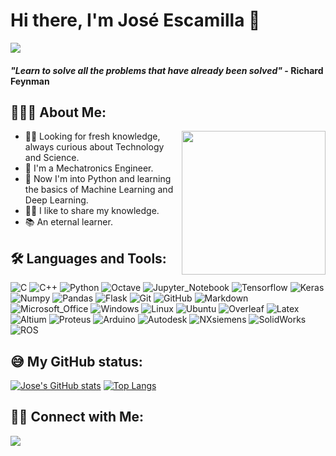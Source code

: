 # Hi there, I'm José Escamilla 👋
![](https://komarev.com/ghpvc/?username=yJose-Escamilla&style=flat-square)

#### *"Learn to solve all the problems that have already been solved"* - Richard Feynman
## 👨🏻‍💻 About Me: 

<img align='right' src="https://media.giphy.com/media/M9gbBd9nbDrOTu1Mqx/giphy.gif" width="230">

- 👨‍🔬 Looking for fresh knowledge, always curious about Technology and Science.
- 🦾 I'm a Mechatronics Engineer.
- 🐍 Now I'm into Python and learning the basics of Machine Learning and Deep Learning. 
- 👨‍🏫 I like to share my knowledge. 
- 📚 An eternal learner.

## 🛠 Languages and Tools:

![C](https://img.shields.io/badge/c%20-%2300599C.svg?&style=for-the-badge&logo=c&logoColor=white)  ![C++](https://img.shields.io/badge/C%2B%2B-00599C?style=for-the-badge&logo=c%2B%2B&logoColor=white)  ![Python](http://img.shields.io/badge/-Python-3776AB?style=for-the-badge&logo=python&logoColor=ffffff)  ![Octave](https://img.shields.io/badge/octave-%230790C0.svg?&style=for-the-badge&logo=octave&logoColor=white)   ![Jupyter_Notebook](https://img.shields.io/badge/Jupyter%20-%23FF6F00.svg?&style=for-the-badge&logo=TensorFlow&logoColor=white) 
![Tensorflow](https://img.shields.io/badge/TensorFlow%20-%23FF6F00.svg?&style=for-the-badge&logo=TensorFlow&logoColor=white) ![Keras](https://img.shields.io/badge/keras-%23D00000.svg?&style=for-the-badge&logo=keras&logoColor=white) ![Numpy](https://img.shields.io/badge/numpy%20-%23013243.svg?&style=for-the-badge&logo=numpy&logoColor=white)  ![Pandas](https://img.shields.io/badge/pandas%20-%23150458.svg?&style=for-the-badge&logo=pandas&logoColor=white)  ![Flask](https://img.shields.io/badge/flask%20-%23000.svg?&style=for-the-badge&logo=flask&logoColor=white)
![Git](https://img.shields.io/badge/-Git-%23F05032?style=for-the-badge&logo=git&logoColor=%23ffffff)  ![GitHub](https://img.shields.io/badge/-GitHub-181717?style=for-the-badge&logo=github)  ![Markdown](https://img.shields.io/badge/Markdown-404D59?style=for-the-badge&logo=markdown&logoColor=white) ![Microsoft_Office](https://img.shields.io/badge/Microsoft_Office-D83B01?style=for-the-badge&logo=microsoft-office&logoColor=white)
![Windows](https://img.shields.io/badge/Windows-0056D2?style=for-the-badge&logo=windows&logoColor=white)  ![Linux](http://img.shields.io/badge/-Linux-0078D6?style=for-the-badge&logo=linux&logoColor=ffffff)  ![Ubuntu](https://img.shields.io/badge/Ubuntu-E95420?style=for-the-badge&logo=ubuntu&logoColor=white)  ![Overleaf](https://img.shields.io/badge/overleaf-%2347A141.svg?&style=for-the-badge&logo=overleaf&logoColor=white)  ![Latex](https://img.shields.io/badge/latex-%23008080.svg?&style=for-the-badge&logo=latex&logoColor=white)
![Altium](https://img.shields.io/badge/altium%20designer-%23A5915F.svg?&style=for-the-badge&logo=altium%20designer&logoColor=white) ![Proteus](https://img.shields.io/badge/Proteus-%23008082.svg?&style=for-the-badge&logo=atom&logoColor=white) ![Arduino](https://img.shields.io/badge/arduino-%2300979D.svg?&style=for-the-badge&logo=arduino&logoColor=white)
![Autodesk](https://img.shields.io/badge/autodesk-%230696D7.svg?&style=for-the-badge&logo=autodesk&logoColor=white)  ![NXsiemens](https://img.shields.io/badge/NX%20siemens-%23039999.svg?&style=for-the-badge&logo=siemens&logoColor=white) ![SolidWorks](https://img.shields.io/badge/Solid%20Works-%23BF0000.svg?&style=for-the-badge&logo=sahibinden&logoColor=white)  ![ROS](https://img.shields.io/badge/ros-%2322314E.svg?&style=for-the-badge&logo=ros&logoColor=white) 

## 😅 My GitHub status:

[![Jose's GitHub stats](https://github-readme-stats.vercel.app/api?username=Jose-Escamilla)](https://github.com/anuraghazra/github-readme-stats)
[![Top Langs](https://github-readme-stats.vercel.app/api/top-langs/?username=Jose-Escamilla&layout=compact)](https://github.com/anuraghazra/github-readme-stats)

## 🤝🏻 Connect with Me: 

<a href="https://www.linkedin.com/in/jos%C3%A9-de-jes%C3%BAs-escamilla-losoyo-6854b121b/"><img src="https://img.shields.io/badge/José%20Escamilla-%230A66C2.svg?&style=for-the-badge&logo=linkedin&logoColor=white"/></a>	


<!--
**Jose-Escamilla/Jose-Escamilla** is a ✨ _special_ ✨ repository because its `README.md` (this file) appears on your GitHub profile.

Here are some ideas to get you started:

- 🔭 I’m currently working on ...
- 🌱 I’m currently learning ...
- 👯 I’m looking to collaborate on ...
- 🤔 I’m looking for help with ...
- 💬 Ask me about ...
- 📫 How to reach me: ...
- 😄 Pronouns: ...
- ⚡ Fun fact: ...
<a href="mailto:mahesh.b.pec@gmail.com"><img src="https://img.shields.io/badge/-mahesh.b.pec@gmail.com-D14836?style=flat&logo=Gmail&logoColor=white"/></a>
-->
